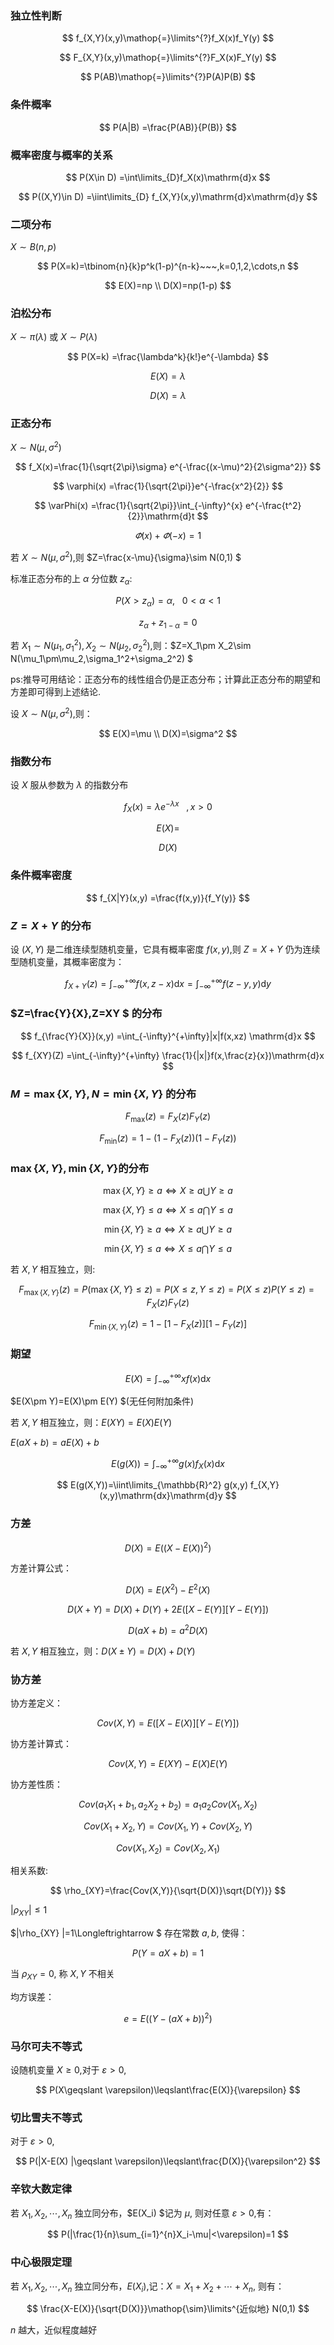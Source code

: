 ### 独立性判断

$$
f_{X,Y}(x,y)\mathop{=}\limits^{?}f_X(x)f_Y(y)
$$

$$
F_{X,Y}(x,y)\mathop{=}\limits^{?}F_X(x)F_Y(y)
$$

$$
P(AB)\mathop{=}\limits^{?}P(A)P(B)
$$

### 条件概率

$$
P(A|B)
=\frac{P(AB)}{P(B)}
$$

### 概率密度与概率的关系

$$
P(X\in D)
=\int\limits_{D}f_X(x)\mathrm{d}x
$$

$$
P((X,Y)\in D)
=\iint\limits_{D} f_{X,Y}(x,y)\mathrm{d}x\mathrm{d}y
$$

### 二项分布

$X\sim B(n,p)$

$$
P(X=k)=\tbinom{n}{k}p^k(1-p)^{n-k}~~~,k=0,1,2,\cdots,n
$$

$$
E(X)=np \\
D(X)=np(1-p)
$$

### 泊松分布

$X\sim \pi(\lambda)$ 或 $X\sim P(\lambda)$

$$
P(X=k)
=\frac{\lambda^k}{k!}e^{-\lambda}
$$

$$
E(X)=\lambda
$$

$$
D(X)=\lambda
$$

### 正态分布

$X\sim N(\mu,\sigma^2)$

$$
f_X(x)=\frac{1}{\sqrt{2\pi}\sigma} e^{-\frac{(x-\mu)^2}{2\sigma^2}}
$$

$$
\varphi(x)
=\frac{1}{\sqrt{2\pi}}e^{-\frac{x^2}{2}}
$$

$$
\varPhi(x)
=\frac{1}{\sqrt{2\pi}}\int_{-\infty}^{x} e^{-\frac{t^2}{2}}\mathrm{d}t
$$

$$
\varPhi(x)+\varPhi(-x)=1
$$

若 $X\sim N(\mu,\sigma^2),$则 $Z=\frac{x-\mu}{\sigma}\sim N(0,1) $

标准正态分布的上 $\alpha$ 分位数 $z_\alpha$:

$$
P(X>z_\alpha)=\alpha,~~~0<\alpha<1
$$

$$
z_{\alpha}+z_{1-\alpha}=0
$$

若 $X_1\sim N(\mu_1,\sigma_1^2),X_2\sim N(\mu_2,\sigma_2^2),$则：$Z=X_1\pm X_2\sim N(\mu_1\pm\mu_2,\sigma_1^2+\sigma_2^2) $

ps:推导可用结论：正态分布的线性组合仍是正态分布；计算此正态分布的期望和方差即可得到上述结论.

设 $X\sim N(\mu,\sigma^2),$则：

$$
E(X)=\mu \\
D(X)=\sigma^2
$$

### 指数分布

设 $X$ 服从参数为 $\lambda$ 的指数分布

$$
f_X(x)
=\lambda e^{-\lambda x}~~~,x>0
$$

$$
E(X)=
$$

$$
D(X)
$$

### 条件概率密度

$$
f_{X|Y}(x,y)
=\frac{f(x,y)}{f_Y(y)}
$$


### $Z=X+Y$ 的分布

设 $(X,Y)$ 是二维连续型随机变量，它具有概率密度 $f(x,y),$则 $Z=X+Y$ 仍为连续型随机变量，其概率密度为：

$$
f_{X+Y}(z)
=\int_{-\infty}^{+\infty} f(x,z-x)\mathrm{d}x
=\int_{-\infty}^{+\infty} f(z-y,y)\mathrm{d}y
$$

### $Z=\frac{Y}{X},Z=XY $ 的分布

$$
f_{\frac{Y}{X}}(x,y)
=\int_{-\infty}^{+\infty}|x|f(x,xz) \mathrm{d}x
$$

$$
f_{XY}(Z)
=\int_{-\infty}^{+\infty} \frac{1}{|x|}f(x,\frac{z}{x})\mathrm{d}x
$$

### $M=\max\{X,Y\},N=\min\{X,Y \}$ 的分布

$$
F_{\max}(z)
=F_X(z)F_Y(z)
$$

$$
F_{\min}(z)
=1-(1-F_X(z))(1-F_Y(z))
$$

### $\max\{X,Y\},\min\{X,Y\}$的分布

$$
\max\{X,Y\}\geqslant a \Longleftrightarrow X\geqslant a \bigcup Y\geqslant a
$$

$$
\max\{X,Y \}\leqslant a \Longleftrightarrow X\leqslant a\bigcap Y\leqslant a
$$

$$
\min\{X,Y\}\geqslant a\Longleftrightarrow X\geqslant a\bigcup Y\geqslant a 
$$

$$
\min\{X,Y \}\leqslant a\Longleftrightarrow X\leqslant a\bigcap Y\leqslant a
$$

若 $X,Y$ 相互独立，则:

$$
F_{\max\{X,Y\}}(z)
=P(\max\{X,Y\}\leqslant z)
=P(X\leqslant z,Y\leqslant z)
=P(X\leqslant z)P(Y\leqslant z)
=F_X(z)F_Y(z)
$$

$$
F_{\min\{X,Y \}}(z)
=1-[1-F_X(z)][1-F_Y(z)]
$$

### 期望

$$
E(X)
=\int_{-\infty}^{+\infty} xf(x)\mathrm{d}x
$$

$E(X\pm Y)=E(X)\pm E(Y) $(无任何附加条件)

若 $X,Y$ 相互独立，则：$E(XY)=E(X)E(Y)$

$E(aX+b)=aE(X)+b$

$$
E(g(X))
=\int_{-\infty}^{+\infty} g(x)f_X(x)\mathrm{d}x
$$

$$
E(g(X,Y))=\iint\limits_{\mathbb{R}^2} g(x,y) f_{X,Y}(x,y)\mathrm{dx}\mathrm{d}y
$$

### 方差

$$
D(X)
=E((X-E(X))^2)
$$

方差计算公式：

$$
D(X)
=E(X^2)-E^2(X)
$$

$$
D(X+Y)
=D(X)+D(Y)+2E\bigg([X-E(Y)][Y-E(Y)] \bigg)
$$

$$
D(aX+b)=a^2D(X)
$$

若 $X,Y$ 相互独立，则：$D(X\pm Y)=D(X)+D(Y)$

### 协方差

协方差定义：

$$
Cov(X,Y)
=E\bigg([X-E(X)][Y-E(Y)] \bigg)
$$

协方差计算式：

$$
Cov(X,Y)=E(XY)-E(X)E(Y)
$$

协方差性质：

$$
Cov(a_1X_1+b_1,a_2X_2+b_2)
=a_1a_2Cov(X_1,X_2)
$$

$$
Cov(X_1+X_2,Y)=Cov(X_1,Y)+Cov(X_2,Y)
$$

$$
Cov(X_1,X_2)=Cov(X_2,X_1)
$$

相关系数:

$$
\rho_{XY}=\frac{Cov(X,Y)}{\sqrt{D(X)}\sqrt{D(Y)}}
$$

$|\rho_{XY}|\leqslant 1$

$|\rho_{XY} |=1\Longleftrightarrow $ 存在常数 $a,b,$ 使得：

$$
P(Y=aX+b)=1
$$

当 $\rho_{XY}=0,$ 称 $X,Y$ 不相关

均方误差：

$$
e=E\bigg((Y-(aX+b))^2 \bigg)
$$

### 马尔可夫不等式

设随机变量 $X\geqslant 0,$对于 $\varepsilon>0,$

$$
P(X\geqslant \varepsilon)\leqslant\frac{E(X)}{\varepsilon}
$$

### 切比雪夫不等式

对于 $\varepsilon>0,$

$$
P(|X-E(X) |\geqslant \varepsilon)\leqslant\frac{D(X)}{\varepsilon^2}
$$

### 

### 辛钦大数定律

若 $X_1,X_2,\cdots,X_n$ 独立同分布，$E(X_i) $记为 $\mu,$ 则对任意 $\varepsilon>0,$有：

$$
P(|\frac{1}{n}\sum_{i=1}^{n}X_i-\mu|<\varepsilon)=1
$$

### 中心极限定理

若 $X_1,X_2,\cdots,X_n$ 独立同分布，$E(X_i),$记：$X=X_1+X_2+\cdots+X_n,$ 则有：

$$
\frac{X-E(X)}{\sqrt{D(X)}}\mathop{\sim}\limits^{近似地} N(0,1)
$$

$n$ 越大，近似程度越好



